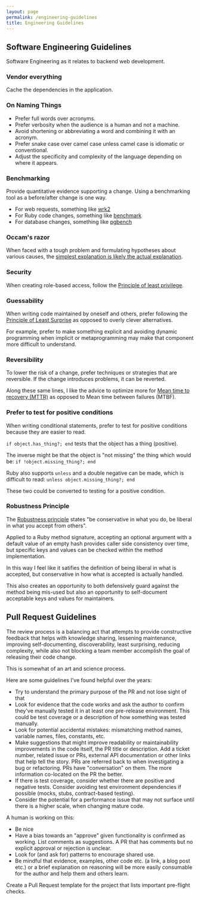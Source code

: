 ```yaml
---
layout: page
permalink: /engineering-guidelines
title: Engineering Guidelines
---
```


## Software Engineering Guidelines

Software Engineering as it relates to backend web development.

### Vendor everything

Cache the dependencies in the application.

### On Naming Things

* Prefer full words over acronyms.
* Prefer verbosity when the audience is a human and not a machine.
* Avoid shortening or abbreviating a word and combining it with an acronym.
* Prefer snake case over camel case unless camel case is idiomatic or conventional.
* Adjust the specificity and complexity of the language depending on where it appears.

### Benchmarking

Provide quantitative evidence supporting a change. Using a benchmarking tool as a before/after change is one way.

* For web requests, something like [wrk2](https://github.com/giltene/wrk2)
* For Ruby code changes, something like [benchmark](https://github.com/ruby/benchmark)
* For database changes, something like [pgbench](https://www.postgresql.org/docs/10/pgbench.html)

### Occam's razor

When faced with a tough problem and formulating hypotheses about various causes, the [simplest explanation is likely the actual explanation](https://en.wikipedia.org/wiki/Occam%27s_razor).

### Security

When creating role-based access, follow the [Principle of least privilege](https://en.wikipedia.org/wiki/Principle_of_least_privilege).

### Guessability

When writing code maintained by oneself and others, prefer following the [Principle of Least Surprise](https://en.wikipedia.org/wiki/Principle_of_least_astonishment) as opposed to overly clever alternatives.

For example, prefer to make something explicit and avoiding dynamic programming when implicit or metaprogramming may make that component more difficult to understand.

### Reversibility

To lower the risk of a change, prefer techniques or strategies that are reversible. If the change introduces problems, it can be reverted.

Along these same lines, I like the advice to optimize more for [Mean time to recovery (MTTR)](https://en.wikipedia.org/wiki/Mean_time_to_recovery) as opposed to Mean time between failures (MTBF).

### Prefer to test for positive conditions

When writing conditional statements, prefer to test for positive conditions because they are easier to read.

`if object.has_thing?; end` tests that the object has a thing (positive).

The inverse might be that the object is "not missing" the thing which would be: `if !object.missing_thing?; end`

Ruby also supports `unless` and a double negative can be made, which is difficult to read: `unless object.missing_thing?; end`

These two could be converted to testing for a positive condition.

### Robustness Principle

The [Robustness principle](https://en.wikipedia.org/wiki/Robustness_principle) states "be conservative in what you do, be liberal in what you accept from others".

Applied to a Ruby method signature, accepting an optional argument with a default value of an empty hash provides caller side consistency over time, but specific keys and values can be checked within the method implementation.

In this way I feel like it satifies the definition of being liberal in what is accepted, but conservative in how what is accepted is actually handled.

This also creates an opportunity to both defensively guard against the method being mis-used but also an opportunity to self-document acceptable keys and values for maintainers.


## Pull Request Guidelines

The review process is a balancing act that attempts to provide constructive feedback that helps with knowledge sharing, lessening maintenance, improving self-documenting, discoverability, least surprising, reducing complexity, while also not blocking a team member accomplish the goal of releasing their code change.

This is somewhat of an art and science process.

Here are some guidelines I've found helpful over the years:

* Try to understand the primary purpose of the PR and not lose sight of that
* Look for evidence that the code works and ask the author to confirm they've manually tested it in at least one pre-release environment. This could be test coverage or a description of how something was tested manually.
* Look for potential accidental mistakes: mismatching method names, variable names, files, constants, etc.
* Make suggestions that might improve readability or maintainability improvements in the code itself, the PR title or description. Add a ticket number, related issue or PRs, external API documentation or other links that help tell the story. PRs are referred back to when investigating a bug or refactoring. PRs have "conversation" on them. The more information co-located on the PR the better.
* If there is test coverage, consider whether there are positive and negative tests. Consider avoiding test environment dependencies if possible (mocks, stubs, contract-based testing).
* Consider the potential for a performance issue that may not surface until there is a higher scale, when changing mature code.

A human is working on this:

* Be nice
* Have a bias towards an "approve" given functionality is confirmed as working. List comments as suggestions. A PR that has comments but no explicit approval or rejection is unclear.
* Look for (and ask for) patterns to encourage shared use.
* Be mindful that evidence, examples, other code etc. (a link, a blog post etc.) or a brief explanation on reasoning will be more easily consumable for the author and help them and others learn.

Create a Pull Request template for the project that lists important pre-flight checks.
